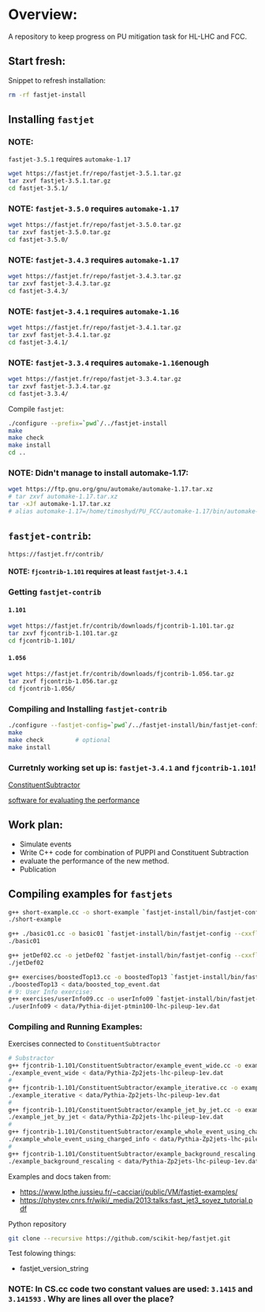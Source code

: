 # Overview:
A repository to keep progress on PU mitigation task for HL-LHC and FCC.

## Start fresh:
Snippet to refresh installation:
```bash
rm -rf fastjet-install
```

## Installing `fastjet`

### NOTE: 
`fastjet-3.5.1` requires `automake-1.17`
```bash
wget https://fastjet.fr/repo/fastjet-3.5.1.tar.gz
tar zxvf fastjet-3.5.1.tar.gz
cd fastjet-3.5.1/
```



### NOTE: `fastjet-3.5.0` requires `automake-1.17`
```bash
wget https://fastjet.fr/repo/fastjet-3.5.0.tar.gz
tar zxvf fastjet-3.5.0.tar.gz
cd fastjet-3.5.0/
```

### NOTE: `fastjet-3.4.3` requires `automake-1.17`
```bash
wget https://fastjet.fr/repo/fastjet-3.4.3.tar.gz
tar zxvf fastjet-3.4.3.tar.gz
cd fastjet-3.4.3/
```

### NOTE: `fastjet-3.4.1` requires `automake-1.16`
```bash
wget https://fastjet.fr/repo/fastjet-3.4.1.tar.gz
tar zxvf fastjet-3.4.1.tar.gz
cd fastjet-3.4.1/
```


### NOTE: `fastjet-3.3.4` requires `automake-1.16`enough
```bash
wget https://fastjet.fr/repo/fastjet-3.3.4.tar.gz
tar zxvf fastjet-3.3.4.tar.gz
cd fastjet-3.3.4/
```

Compile `fastjet`:
```bash
./configure --prefix=`pwd`/../fastjet-install
make
make check
make install
cd ..
```

### NOTE: Didn't manage to install automake-1.17:
```bash
wget https://ftp.gnu.org/gnu/automake/automake-1.17.tar.xz
# tar zxvf automake-1.17.tar.xz
tar -xJf automake-1.17.tar.xz
# alias automake-1.17=/home/timoshyd/PU_FCC/automake-1.17/bin/automake-1.17
```

## `fastjet-contrib`:
```
https://fastjet.fr/contrib/
```

#### NOTE: `fjcontrib-1.101` requires at least `fastjet-3.4.1`
### Getting `fastjet-contrib`
#### `1.101`
```bash
wget https://fastjet.fr/contrib/downloads/fjcontrib-1.101.tar.gz
tar zxvf fjcontrib-1.101.tar.gz
cd fjcontrib-1.101/
```

#### `1.056`
```bash
wget https://fastjet.fr/contrib/downloads/fjcontrib-1.056.tar.gz
tar zxvf fjcontrib-1.056.tar.gz
cd fjcontrib-1.056/
```

### Compiling and Installing `fastjet-contrib`
```bash
./configure --fastjet-config=`pwd`/../fastjet-install/bin/fastjet-config
make
make check         # optional
make install
```
### Curretnly working set up is: `fastjet-3.4.1` and `fjcontrib-1.101`!

[ConstituentSubtractor](https://phab.hepforge.org/source/fastjetsvn/browse/contrib/contribs/ConstituentSubtractor/tags/1.4.7/README?as=source&blame=off)

[software for evaluating the performance](https://github.com/PileupWorkshop/2014PileupWorkshop.git)

## Work plan: 
 - Simulate events
 - Write C++ code for combination of PUPPI and Constituent Subtraction
 - evaluate the performance of the new method.
 - Publication


## Compiling examples for `fastjets`
```bash
g++ short-example.cc -o short-example `fastjet-install/bin/fastjet-config --cxxflags --libs --plugins`
./short-example

g++ ./basic01.cc -o basic01 `fastjet-install/bin/fastjet-config --cxxflags --libs --plugins`
./basic01

g++ jetDef02.cc -o jetDef02 `fastjet-install/bin/fastjet-config --cxxflags --libs --plugins`
./jetDef02

g++ exercises/boostedTop13.cc -o boostedTop13 `fastjet-install/bin/fastjet-config --cxxflags --libs --plugins`
./boostedTop13 < data/boosted_top_event.dat
# 9: User Info exercise:
g++ exercises/userInfo09.cc -o userInfo09 `fastjet-install/bin/fastjet-config --cxxflags --libs --plugins`
./userInfo09 < data/Pythia-dijet-ptmin100-lhc-pileup-1ev.dat

```

### Compiling and Running Examples:
Exercises connected to `ConstituentSubtractor`
```bash
# Substractor
g++ fjcontrib-1.101/ConstituentSubtractor/example_event_wide.cc -o example_event_wide `fastjet-install/bin/fastjet-config --cxxflags --libs --plugins` -lConstituentSubtractor
./example_event_wide < data/Pythia-Zp2jets-lhc-pileup-1ev.dat
# 
g++ fjcontrib-1.101/ConstituentSubtractor/example_iterative.cc -o example_iterative `fastjet-install/bin/fastjet-config --cxxflags --libs --plugins` -lConstituentSubtractor
./example_iterative < data/Pythia-Zp2jets-lhc-pileup-1ev.dat
# 
g++ fjcontrib-1.101/ConstituentSubtractor/example_jet_by_jet.cc -o example_jet_by_jet `fastjet-install/bin/fastjet-config --cxxflags --libs --plugins` -lConstituentSubtractor
./example_jet_by_jet < data/Pythia-Zp2jets-lhc-pileup-1ev.dat
# 
g++ fjcontrib-1.101/ConstituentSubtractor/example_whole_event_using_charged_info.cc -o example_whole_event_using_charged_info `fastjet-install/bin/fastjet-config --cxxflags --libs --plugins` -lConstituentSubtractor
./example_whole_event_using_charged_info < data/Pythia-Zp2jets-lhc-pileup-1ev.dat
# 
g++ fjcontrib-1.101/ConstituentSubtractor/example_background_rescaling.cc -o example_background_rescaling `fastjet-install/bin/fastjet-config --cxxflags --libs --plugins` -lConstituentSubtractor
./example_background_rescaling < data/Pythia-Zp2jets-lhc-pileup-1ev.dat
```



Examples and docs taken from: 
 - https://www.lpthe.jussieu.fr/~cacciari/public/VM/fastjet-examples/
 - https://phystev.cnrs.fr/wiki/_media/2013:talks:fast_jet3_soyez_tutorial.pdf

Python repository
```bash
git clone --recursive https://github.com/scikit-hep/fastjet.git
```

Test folowing things:
 - fastjet_version_string

### NOTE: In CS.cc code two constant values are used: `3.1415` and `3.141593` . Why are lines all over the place?

